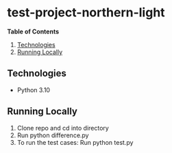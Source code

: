 # test-project-northern-light

**Table of Contents**

1. [Technologies](#technologies)
1. [Running Locally](#running-locally)

## Technologies
   - Python 3.10
     
## Running Locally
1. Clone repo and cd into directory
2. Run python difference.py
3. To run the test cases: Run python test.py
